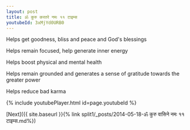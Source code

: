 ```yaml
---
layout: post
title: ॐ कुरु करतरे नमः ११ टाइम्स
youtubeId: 3xMjYd0URB0
---
```

 
 
Helps get goodness, bliss and peace and God's blessings
 
Helps remain focused, help generate inner energy 
 
Helps boost physical and mental health 
 
Helps remain grounded and generates a sense of gratitude towards the greater power 
 
Helps reduce bad karma
 
 
 
 


{% include youtubePlayer.html id=page.youtubeId %}
 
[Next]({{ site.baseurl }}{% link  split1/_posts/2014-05-18-ॐ कुरु वासिने नमः ११ टाइम्स.md%})
 
